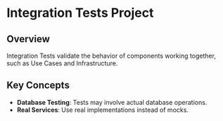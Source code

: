 ﻿# Integration Tests Project

## Overview
Integration Tests validate the behavior of components working together, such as Use Cases and Infrastructure.

## Key Concepts
- **Database Testing**: Tests may involve actual database operations.
- **Real Services**: Use real implementations instead of mocks.